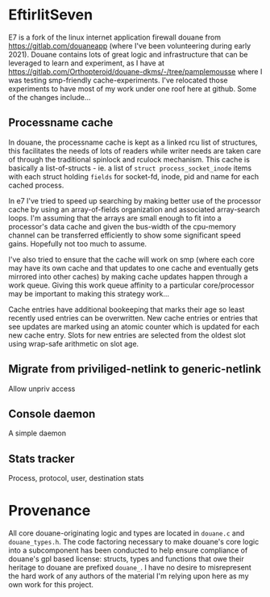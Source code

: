 # EftirlitSeven

E7 is a fork of the linux internet application firewall douane from https://gitlab.com/douaneapp (where I've been volunteering during early 2021). Douane contains lots of great logic and infrastructure that can be leveraged to learn and experiment, as I have at https://gitlab.com/Orthopteroid/douane-dkms/-/tree/pamplemousse where I was testing smp-friendly cache-experiments. I've relocated those experiments to have most of my work under one roof here at github. Some of the changes include...

## Processname cache

In douane, the processname cache is kept as a linked rcu list of structures, this facilitates the needs of lots of readers while writer needs are taken care of through the traditional spinlock and rculock mechanism. This cache is basically a list-of-structs - ie. a list of `struct process_socket_inode` items with each struct holding `fields` for socket-fd, inode, pid and name for each cached process.

In e7 I've tried to speed up searching by making better use of the processor cache by using an array-of-fields organization and associated array-search loops. I'm assuming that the arrays are small enough to fit into a processor's data cache and given the bus-width of the cpu-memory channel can be transferred efficiently to show some significant speed gains. Hopefully not too much to assume.

I've also tried to ensure that the cache will work on smp (where each core may have its own cache and that updates to one cache and eventually gets mirrored into other caches) by making cache updates happen through a work queue. Giving this work queue affinity to a particular core/processor may be important to making this strategy work...

Cache entries have additional bookeeping that marks their age so least recently used entries can be overwritten. New cache entries or entries that see updates are marked using an atomic counter which is updated for each new cache entry. Slots for new entries are selected from the oldest slot using wrap-safe arithmetic on slot age.

## Migrate from priviliged-netlink to generic-netlink

Allow unpriv access

## Console daemon

A simple daemon

## Stats tracker

Process, protocol, user, destination stats

# Provenance

All core douane-originating logic and types are located in `douane.c` and `douane_types.h`. The code factoring necessary to make douane's core logic into a subcomponent has been conducted to help ensure compliance of douane's gpl based license: structs, types and functions that owe their heritage to douane are prefixed `douane_`. I have no desire to misrepresent the hard work of any authors of the material I'm relying upon here as my own work for this project.
